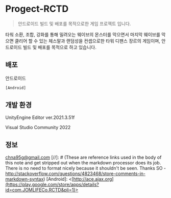 # Progect-RCTD
> 안드로이드 빌드 및 배포를 목적으로한 게임 프로젝트 입니다.

타워 소환, 조합, 강화를 통해 밀려오는 웨이브의 몬스터를 막으면서 마지막 웨이브를 막으면 클리어 할 수 있는 체스말과 랜덤성을 컨셉으로한 타워 디팬스 장르의 게임이며, 안드로이드 빌드 및 배포를 목적으로 하고 있습니다.

## 배포

안드로이드
```sh
[Android]
```

## 개발 환경

UnityEngine
Editor ver.2021.3.51f

Visual Studio
Community 2022

## 정보

chna95g@gmail.com
[//]: # (These are reference links used in the body of this note and get stripped out when the markdown processor does its job. There is no need to format nicely because it shouldn't be seen. Thanks SO - http://stackoverflow.com/questions/4823468/store-comments-in-markdown-syntax)
[Android]: <[http://ace.ajax.org](https://play.google.com/store/apps/details?id=com.JOMLIFECo.RCTD&pli=1)>
